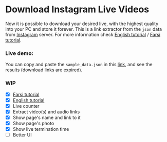 # Download Instagram Live Videos

Now it is possible to download your desired live, with the highest quality into your PC and store it forever. This is a link extractor from the `json` data from [Instagram](https://www.instagram.com/ "Instagram") server. For more information check [English tutorial](http://blog.jalizade.com/%d8%af%d8%a7%d9%86%d9%84%d9%88%d8%af-%d9%84%d8%a7%db%8c%d9%88-%d8%a7%db%8c%d9%86%d8%b3%d8%aa%d8%a7%da%af%d8%b1%d8%a7%d9%85/ "English tutorial") / [Farsi tutorial](https://virgool.io/@jalizadeh/%DA%86%DA%AF%D9%88%D9%86%D9%87-%D9%84%D8%A7%DB%8C%D9%88-%D8%A7%DB%8C%D9%86%D8%B3%D8%AA%D8%A7%DA%AF%D8%B1%D8%A7%D9%85-%D8%B1%D8%A7-%D8%AF%D8%A7%D9%86%D9%84%D9%88%D8%AF-%DA%A9%D9%86%D9%85-wnujr1scyb7b "Farsi tutorial").

### Live demo:
You can copy and paste the `sample_data.json` in this [link](http://www.jalizade.com/idl/ "link"), and see the results (download links are expired).

### WIP
- [x] [Farsi tutorial](https://virgool.io/@jalizadeh/%DA%86%DA%AF%D9%88%D9%86%D9%87-%D9%84%D8%A7%DB%8C%D9%88-%D8%A7%DB%8C%D9%86%D8%B3%D8%AA%D8%A7%DA%AF%D8%B1%D8%A7%D9%85-%D8%B1%D8%A7-%D8%AF%D8%A7%D9%86%D9%84%D9%88%D8%AF-%DA%A9%D9%86%D9%85-wnujr1scyb7b)
- [x] [English tutorial](https://medium.com/@jalizadeh/download-instagrams-live-videos-with-highest-quality-37d16c923261)
- [x] Live counter
- [x] Extract video(s) and audio links
- [x] Show page&apos;s name and link to it
- [x] Show page&apos;s photo
- [x] Show live termination time
- [ ] Better UI